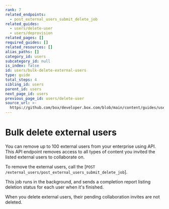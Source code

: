 ```yaml
---
rank: 7
related_endpoints:
  - post_external_users_submit_delete_job
related_guides:
  - users/delete-user
  - users/deprovision
related_pages: []
required_guides: []
related_resources: []
alias_paths: []
category_id: users
subcategory_id: null
is_index: false
id: users/bulk-delete-external-users
type: guide
total_steps: 4
sibling_id: users
parent_id: users
next_page_id: users
previous_page_id: users/delete-user
source_url: >-
  https://github.com/box/developer.box.com/blob/main/content/guides/users/bulk-delete-external-users.md
---
```

# Bulk delete external users

You can remove up to 100 external users from your enterprise using API.
This API endpoint removes access to all types of content you invited the
listed external users to collaborate on.

To remove the external users, call the
[`POST /external_users/post_external_users_submit_delete_job`].

<Samples id="post_external_users_submit_delete_job" >

</Samples>

This job runs in the background, and sends a completion report listing deletion status for each user when it's finished.

<Message type='notice'>

When you delete external users, their pending collaboration invites are not deleted.

</Message>